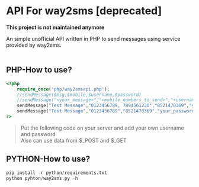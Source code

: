API For way2sms [deprecated]
=====

**This project is not maintained anymore**


An simple unofficial API written in PHP to send messages using service provided by way2sms.</br></br>

**PHP-How to use?**
----
```php
<?php
	require_once('php/way2smsapi.php');
	//sendMessage($msg,$mobile,$username,$password)
	//sendMessage("<your_message>","<mobile_numbers_to_send>","<username>","<password>");
	sendMessage("Test Message","0123456789, 7894561230","8521470369","your_password");//Send message to multiple numbers
	sendMessage("Test Message","0123456789","8521470369","your_password");//Send message to single number
?>
```
>Put the following code on your server and add your own username and password</br>
>Also can use data from \$_POST and \$_GET



**PYTHON-How to use?**
----
```python
pip install -r python/requirements.txt
python pyhton/way2sms.py -h
```
</br>
